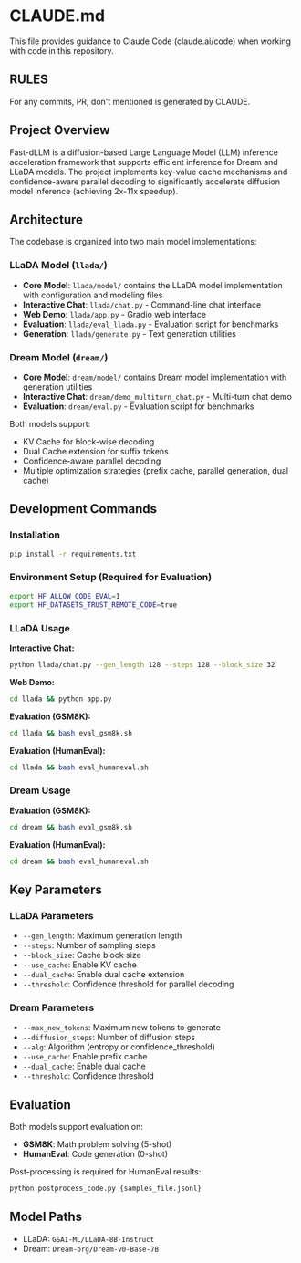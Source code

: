 # CLAUDE.md

This file provides guidance to Claude Code (claude.ai/code) when working with code in this repository.

## RULES

For any commits, PR, don't mentioned is generated by CLAUDE.

## Project Overview

Fast-dLLM is a diffusion-based Large Language Model (LLM) inference acceleration framework that supports efficient inference for Dream and LLaDA models. The project implements key-value cache mechanisms and confidence-aware parallel decoding to significantly accelerate diffusion model inference (achieving 2x-11x speedup).

## Architecture

The codebase is organized into two main model implementations:

### LLaDA Model (`llada/`)
- **Core Model**: `llada/model/` contains the LLaDA model implementation with configuration and modeling files
- **Interactive Chat**: `llada/chat.py` - Command-line chat interface
- **Web Demo**: `llada/app.py` - Gradio web interface  
- **Evaluation**: `llada/eval_llada.py` - Evaluation script for benchmarks
- **Generation**: `llada/generate.py` - Text generation utilities

### Dream Model (`dream/`)
- **Core Model**: `dream/model/` contains Dream model implementation with generation utilities
- **Interactive Chat**: `dream/demo_multiturn_chat.py` - Multi-turn chat demo
- **Evaluation**: `dream/eval.py` - Evaluation script for benchmarks

Both models support:
- KV Cache for block-wise decoding
- Dual Cache extension for suffix tokens
- Confidence-aware parallel decoding
- Multiple optimization strategies (prefix cache, parallel generation, dual cache)

## Development Commands

### Installation
```bash
pip install -r requirements.txt
```

### Environment Setup (Required for Evaluation)
```bash
export HF_ALLOW_CODE_EVAL=1
export HF_DATASETS_TRUST_REMOTE_CODE=true
```

### LLaDA Usage

**Interactive Chat:**
```bash
python llada/chat.py --gen_length 128 --steps 128 --block_size 32
```

**Web Demo:**
```bash
cd llada && python app.py
```

**Evaluation (GSM8K):**
```bash
cd llada && bash eval_gsm8k.sh
```

**Evaluation (HumanEval):**
```bash
cd llada && bash eval_humaneval.sh
```

### Dream Usage

**Evaluation (GSM8K):**
```bash
cd dream && bash eval_gsm8k.sh
```

**Evaluation (HumanEval):**
```bash
cd dream && bash eval_humaneval.sh
```

## Key Parameters

### LLaDA Parameters
- `--gen_length`: Maximum generation length
- `--steps`: Number of sampling steps
- `--block_size`: Cache block size
- `--use_cache`: Enable KV cache
- `--dual_cache`: Enable dual cache extension
- `--threshold`: Confidence threshold for parallel decoding

### Dream Parameters
- `--max_new_tokens`: Maximum new tokens to generate
- `--diffusion_steps`: Number of diffusion steps
- `--alg`: Algorithm (entropy or confidence_threshold)
- `--use_cache`: Enable prefix cache
- `--dual_cache`: Enable dual cache
- `--threshold`: Confidence threshold

## Evaluation

Both models support evaluation on:
- **GSM8K**: Math problem solving (5-shot)
- **HumanEval**: Code generation (0-shot)

Post-processing is required for HumanEval results:
```bash
python postprocess_code.py {samples_file.jsonl}
```

## Model Paths
- LLaDA: `GSAI-ML/LLaDA-8B-Instruct`
- Dream: `Dream-org/Dream-v0-Base-7B`